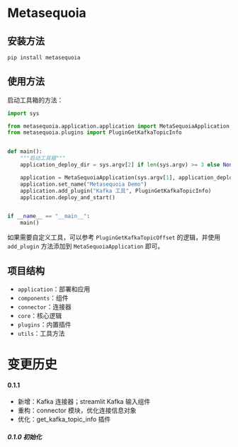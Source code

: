# Metasequoia

## 安装方法

```bash
pip install metasequoia
```

## 使用方法

启动工具箱的方法：

```python
import sys

from metasequoia.application.application import MetaSequoiaApplication
from metasequoia.plugins import PluginGetKafkaTopicInfo


def main():
    """启动工具箱"""
    application_deploy_dir = sys.argv[2] if len(sys.argv) >= 3 else None

    application = MetaSequoiaApplication(sys.argv[1], application_deploy_dir)
    application.set_name("Metasequoia Demo")
    application.add_plugin("Kafka 工具", PluginGetKafkaTopicInfo)
    application.deploy_and_start()


if __name__ == "__main__":
    main()
```

如果需要自定义工具，可以参考 `PluginGetKafkaTopicOffset` 的逻辑，并使用 `add_plugin` 方法添加到 `MetaSequoiaApplication`
即可。

## 项目结构

- `application`：部署和应用
- `components`：组件
- `connector`：连接器
- `core`：核心逻辑
- `plugins`：内置插件
- `utils`：工具方法

# 变更历史

#### 0.1.1

- 新增：Kafka 连接器；streamlit Kafka 输入组件
- 重构：connector 模块，优化连接信息对象
- 优化：get_kafka_topic_info 插件

##### 0.1.0 初始化